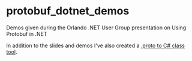 # protobuf_dotnet_demos
Demos given during the Orlando .NET User Group presentation on Using Protobuf in .NET

In addition to the slides and demos I've also created a [.proto to C# class tool](http://rushfrisby.github.io/tools/protogenx.html).
